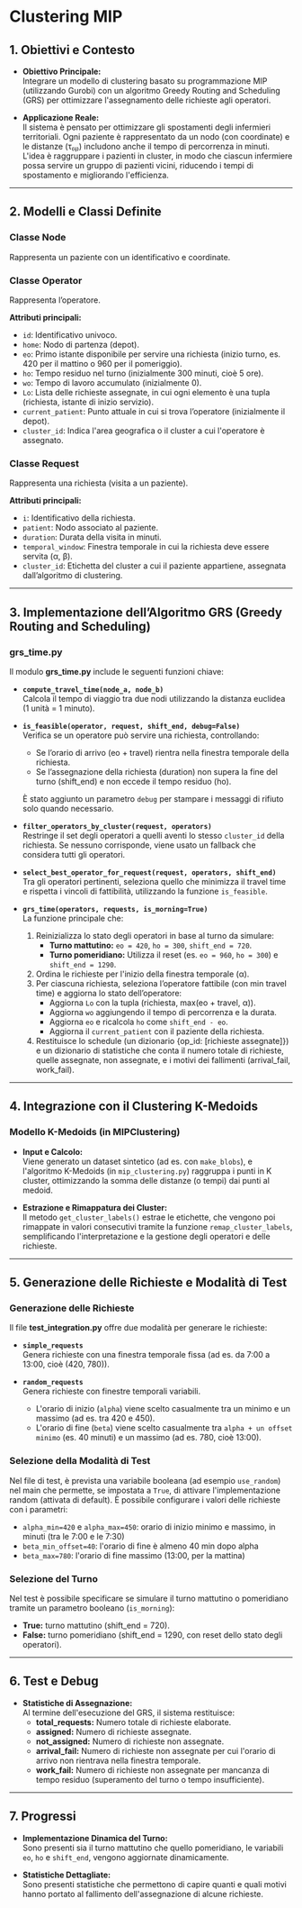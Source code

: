 # Clustering MIP

## 1. Obiettivi e Contesto

- **Obiettivo Principale:**  
  Integrare un modello di clustering basato su programmazione MIP (utilizzando Gurobi) con un algoritmo Greedy Routing and Scheduling (GRS) per ottimizzare l'assegnamento delle richieste agli operatori.

- **Applicazione Reale:**  
  Il sistema è pensato per ottimizzare gli spostamenti degli infermieri territoriali. Ogni paziente è rappresentato da un nodo (con coordinate) e le distanze (τ₍ᵢⱼ₎) includono anche il tempo di percorrenza in minuti. L'idea è raggruppare i pazienti in cluster, in modo che ciascun infermiere possa servire un gruppo di pazienti vicini, riducendo i tempi di spostamento e migliorando l'efficienza.

---

## 2. Modelli e Classi Definite

### **Classe Node**  
Rappresenta un paziente con un identificativo e coordinate.

### **Classe Operator**  
Rappresenta l’operatore.

**Attributi principali:**
- `id`: Identificativo univoco.
- `home`: Nodo di partenza (depot).
- `eo`: Primo istante disponibile per servire una richiesta (inizio turno, es. 420 per il mattino o 960 per il pomeriggio).
- `ho`: Tempo residuo nel turno (inizialmente 300 minuti, cioè 5 ore).
- `wo`: Tempo di lavoro accumulato (inizialmente 0).
- `Lo`: Lista delle richieste assegnate, in cui ogni elemento è una tupla (richiesta, istante di inizio servizio).
- `current_patient`: Punto attuale in cui si trova l’operatore (inizialmente il depot).
- `cluster_id`: Indica l'area geografica o il cluster a cui l'operatore è assegnato.

### **Classe Request**  
Rappresenta una richiesta (visita a un paziente).  

**Attributi principali:**
- `i`: Identificativo della richiesta.
- `patient`: Nodo associato al paziente.
- `duration`: Durata della visita in minuti.
- `temporal_window`: Finestra temporale in cui la richiesta deve essere servita (α, β).
- `cluster_id`: Etichetta del cluster a cui il paziente appartiene, assegnata dall’algoritmo di clustering.

---

## 3. Implementazione dell’Algoritmo GRS (Greedy Routing and Scheduling)

### grs_time.py

Il modulo **grs_time.py** include le seguenti funzioni chiave:

- **`compute_travel_time(node_a, node_b)`**  
  Calcola il tempo di viaggio tra due nodi utilizzando la distanza euclidea (1 unità = 1 minuto).

- **`is_feasible(operator, request, shift_end, debug=False)`**  
  Verifica se un operatore può servire una richiesta, controllando:
  - Se l’orario di arrivo (eo + travel) rientra nella finestra temporale della richiesta.
  - Se l’assegnazione della richiesta (duration) non supera la fine del turno (shift_end) e non eccede il tempo residuo (ho).
  
  È stato aggiunto un parametro `debug` per stampare i messaggi di rifiuto solo quando necessario.

- **`filter_operators_by_cluster(request, operators)`**  
  Restringe il set degli operatori a quelli aventi lo stesso `cluster_id` della richiesta. Se nessuno corrisponde, viene usato un fallback che considera tutti gli operatori.

- **`select_best_operator_for_request(request, operators, shift_end)`**  
  Tra gli operatori pertinenti, seleziona quello che minimizza il travel time e rispetta i vincoli di fattibilità, utilizzando la funzione `is_feasible`.

- **`grs_time(operators, requests, is_morning=True)`**  
  La funzione principale che:
  1. Reinizializza lo stato degli operatori in base al turno da simulare:
     - **Turno mattutino:** `eo = 420`, `ho = 300`, `shift_end = 720`.
     - **Turno pomeridiano:** Utilizza il reset (es. `eo = 960`, `ho = 300`) e `shift_end = 1290`.
  2. Ordina le richieste per l'inizio della finestra temporale (α).
  3. Per ciascuna richiesta, seleziona l’operatore fattibile (con min travel time) e aggiorna lo stato dell’operatore:
     - Aggiorna `Lo` con la tupla (richiesta, max(eo + travel, α)).
     - Aggiorna `wo` aggiungendo il tempo di percorrenza e la durata.
     - Aggiorna `eo` e ricalcola `ho` come `shift_end - eo`.
     - Aggiorna il `current_patient` con il paziente della richiesta.
  4. Restituisce lo schedule (un dizionario {op_id: [richieste assegnate]}) e un dizionario di statistiche che conta il numero totale di richieste, quelle assegnate, non assegnate, e i motivi dei fallimenti (arrival_fail, work_fail).

---

## 4. Integrazione con il Clustering K-Medoids

### **Modello K-Medoids (in MIPClustering)**

- **Input e Calcolo:**  
  Viene generato un dataset sintetico (ad es. con `make_blobs`), e l'algoritmo K-Medoids (in `mip_clustering.py`) raggruppa i punti in K cluster, ottimizzando la somma delle distanze (o tempi) dai punti al medoid.

- **Estrazione e Rimappatura dei Cluster:**  
  Il metodo `get_cluster_labels()` estrae le etichette, che vengono poi rimappate in valori consecutivi tramite la funzione `remap_cluster_labels`, semplificando l'interpretazione e la gestione degli operatori e delle richieste.

---

## 5. Generazione delle Richieste e Modalità di Test

### **Generazione delle Richieste**

Il file **test_integration.py** offre due modalità per generare le richieste:
- **`simple_requests`**  
  Genera richieste con una finestra temporale fissa (ad es. da 7:00 a 13:00, cioè (420, 780)).

- **`random_requests`**  
  Genera richieste con finestre temporali variabili.  
  - L'orario di inizio (`alpha`) viene scelto casualmente tra un minimo e un massimo (ad es. tra 420 e 450).
  - L'orario di fine (`beta`) viene scelto casualmente tra `alpha + un offset minimo` (es. 40 minuti) e un massimo (ad es. 780, cioè 13:00).


### **Selezione della Modalità di Test**

Nel file di test, è prevista una variabile booleana (ad esempio `use_random`) nel main che permette, se impostata a `True`, di attivare l'implementazione random (attivata di default). È possibile configurare i valori delle richieste con i parametri:
- `alpha_min=420` e `alpha_max=450`: orario di inizio minimo e massimo, in minuti (tra le 7:00 e le 7:30)
- `beta_min_offset=40`: l'orario di fine è almeno 40 min dopo alpha
- `beta_max=780`: l'orario di fine massimo (13:00, per la mattina)


### **Selezione del Turno**

Nel test è possibile specificare se simulare il turno mattutino o pomeridiano tramite un parametro booleano (`is_morning`):
- **True:** turno mattutino (shift_end = 720).
- **False:** turno pomeridiano (shift_end = 1290, con reset dello stato degli operatori).

---

## 6. Test e Debug

- **Statistiche di Assegnazione:**  
  Al termine dell'esecuzione del GRS, il sistema restituisce:
  - **total_requests:** Numero totale di richieste elaborate.
  - **assigned:** Numero di richieste assegnate.
  - **not_assigned:** Numero di richieste non assegnate.
  - **arrival_fail:** Numero di richieste non assegnate per cui l'orario di arrivo non rientrava nella finestra temporale.
  - **work_fail:** Numero di richieste non assegnate per mancanza di tempo residuo (superamento del turno o tempo insufficiente).

---

## 7. Progressi

- **Implementazione Dinamica del Turno:**  
  Sono presenti sia il turno mattutino che quello pomeridiano, le variabili `eo`, `ho` e `shift_end`, vengono aggiornate dinamicamente.

- **Statistiche Dettagliate:**  
 Sono presenti statistiche che permettono di capire quanti e quali motivi hanno portato al fallimento dell'assegnazione di alcune richieste.

